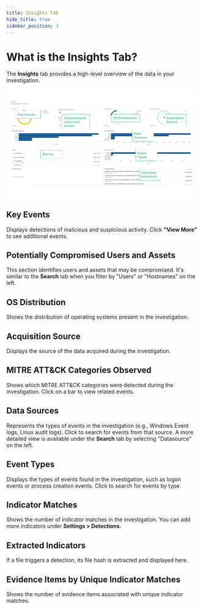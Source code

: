 ```yaml
---
title: Insights Tab
hide_title: true
sidebar_position: 3
---
```


# What is the Insights Tab?

The **Insights** tab provides a high-level overview of the data in your investigation.

![Insights tab](/img/Insights.png)

## Key Events
Displays detections of malicious and suspicious activity. Click **"View More"** to see additional events.

## Potentially Compromised Users and Assets
This section identifies users and assets that may be compromised. It's similar to the **Search** tab when you filter by "Users" or "Hostnames" on the left.

## OS Distribution
Shows the distribution of operating systems present in the investigation.

## Acquisition Source
Displays the source of the data acquired during the investigation.

## MITRE ATT&CK Categories Observed
Shows which MITRE ATT&CK categories were detected during the investigation. Click on a bar to view related events.

## Data Sources
Represents the types of events in the investigation (e.g., Windows Event logs, Linux audit logs). Click to search for events from that source. A more detailed view is available under the **Search** tab by selecting "Datasource" on the left.

## Event Types
Displays the types of events found in the investigation, such as logon events or process creation events. Click to search for events by type.

## Indicator Matches
Shows the number of indicator matches in the investigation. You can add more indicators under **Settings > Detections**.

## Extracted Indicators
If a file triggers a detection, its file hash is extracted and displayed here.

## Evidence Items by Unique Indicator Matches
Shows the number of evidence items associated with unique indicator matches.

